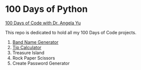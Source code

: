 # 100 Days of Python

[100 Days of Code with Dr. Angela Yu](https://www.udemy.com/course/100-days-of-code/)

This repo is dedicated to hold all my 100 Days of Code projects.

1. [Band Name Generator](https://github.com/le-anne/100DaysofPython/blob/main/BandNameGenerator.py) 
2. [Tip Calculator](https://github.com/le-anne/100DaysofPython/blob/main/TipCalculator.py)
3. Treasure Island
4. Rock Paper Scissors
5. Create Password Generator
